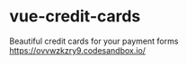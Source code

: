 # vue-credit-cards
Beautiful credit cards for your payment forms https://ovvwzkzry9.codesandbox.io/
